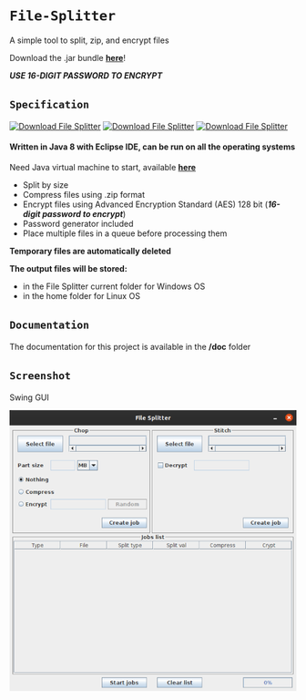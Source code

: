 # `File-Splitter`

A simple tool to split, zip, and encrypt files

Download the .jar bundle [**here**](https://github.com/antoniopelusi/File-Splitter/releases)!

***USE 16-DIGIT PASSWORD TO ENCRYPT***

## `Specification`
[![Download File Splitter](https://img.shields.io/badge/Version-1.0-white)]()
[![Download File Splitter](https://img.shields.io/badge/Language-Java-yellow)]()
[![Download File Splitter](https://img.shields.io/badge/Open_Source-GPL--3.0-informational)]()

#### Written in Java 8 with Eclipse IDE, can be run on all the operating systems
Need Java virtual machine to start, available [**here**](https://www.java.com/en/download/)

- Split by size
- Compress files using .zip format
- Encrypt files using Advanced Encryption Standard (AES) 128 bit (***16-digit password to encrypt***)
- Password generator included
- Place multiple files in a queue before processing them

**Temporary files are automatically deleted**

**The output files will be stored:**
- in the File Splitter current folder for Windows OS
- in the home folder for Linux OS

## `Documentation`
The documentation for this project is available in the **/doc** folder

## `Screenshot`
Swing GUI

![](doc/ScreenshotLinux.png)
